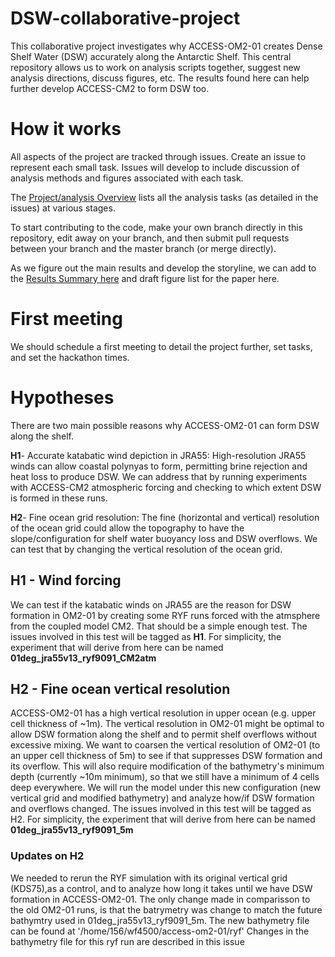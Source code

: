 # DSW-collaborative-project

This collaborative project investigates why ACCESS-OM2-01 creates Dense Shelf Water (DSW) accurately along the Antarctic Shelf. This central repository allows us to work on analysis scripts together, suggest new analysis directions, discuss figures, etc. The results found here can help further develop ACCESS-CM2 to form DSW too.


# How it works

All aspects of the project are tracked through issues. Create an issue to represent each small task. Issues will develop to include discussion of analysis methods and figures associated with each task.

The [Project/analysis Overview](https://github.com/users/willaguiar/projects/3) lists all the analysis tasks (as detailed in the issues) at various stages.

To start contributing to the code, make your own branch directly in this repository, edit away on your branch, and then submit pull requests between your branch and the master branch (or merge directly).

As we figure out the main results and develop the storyline, we can add to the [Results Summary here](https://github.com/willaguiar/DSW-collaborative-project/blob/main/Results_summary) and draft figure list for the paper here.

# First meeting

We should schedule a first meeting to detail the project further, set tasks, and set the hackathon times.



# Hypotheses

There are two main possible reasons why ACCESS-OM2-01 can form DSW along the shelf.

**H1**-  Accurate katabatic wind depiction in JRA55: High-resolution JRA55 winds can allow coastal polynyas to form,  permitting brine rejection and heat loss to produce DSW. We can address that by running experiments with ACCESS-CM2 atmospheric forcing and checking to which extent DSW is formed in these runs. 

**H2**- Fine ocean grid resolution: The fine (horizontal and vertical) resolution of the ocean grid could allow the topography to have the  slope/configuration for shelf water buoyancy loss and DSW overflows. We can test that by changing the vertical resolution of the ocean grid.
    
## H1 - Wind forcing
We can test if the katabatic winds on JRA55 are the reason for DSW formation in OM2-01 by creating some RYF runs forced with the atmsphere from the coupled model CM2. That should be a simple enough test. The issues involved in this test will be tagged as **H1**. For simplicity, the experiment that will derive from here can be named **01deg_jra55v13_ryf9091_CM2atm**

## H2 -  Fine ocean vertical resolution
ACCESS-OM2-01 has a high vertical resolution in upper ocean (e.g. upper cell thickness of ~1m). The vertical resolution in OM2-01 might be optimal to allow DSW formation along the shelf and to permit shelf overflows without excessive mixing. We want to coarsen the vertical resolution of OM2-01 (to an upper cell thickness of 5m) to see if that suppresses DSW formation and its overflow. This will also require modification of the bathymetry's minimum depth (currently ~10m minimum), so that we still have a minimum of 4 cells deep everywhere.
We will run the model under this new configuration (new vertical grid and modified bathymetry) and analyze how/if DSW formation and overflows changed. The issues involved in this test will be tagged as H2. For simplicity, the experiment that will derive from here can be named **01deg_jra55v13_ryf9091_5m**

### Updates on H2
We needed to rerun the RYF simulation with its original vertical grid (KDS75),as a control, and to analyze how long it takes until we have DSW formation in ACCESS-OM2-01. The only change made in comparisson to the old OM2-01 runs, is that the batrymetry was change to match the future bathymtry used in 01deg_jra55v13_ryf9091_5m. The new bathymetry file can be found at
'/home/156/wf4500/access-om2-01/ryf'
Changes in the bathymetry file for this ryf run are described in this issue


